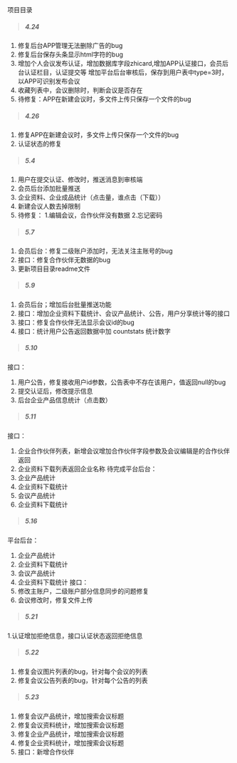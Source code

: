 ﻿项目目录

> ##### 4.24
1. 修复后台APP管理无法删除广告的bug
2. 修复后台保存头条显示html字符的bug
3. 增加个人会议发布认证，增加数据库字段zhicard,增加APP认证接口，会员后台认证栏目，认证提交等
增加平台后台审核后，保存到用户表中type=3时，以APP可识别发布会议
4. 收藏列表中，会议删除时，判断会议是否存在
5. 待修复：APP在新建会议时，多文件上传只保存一个文件的bug

> ##### 4.26
1. 修复APP在新建会议时，多文件上传只保存一个文件的bug
2. 认证状态的修复

> ##### 5.4
1. 用户在提交认证、修改时，推送消息到审核端
2. 会员后台添加批量推送
3. 企业资料、企业成品统计（点击量，谁点击（下载））
4. 新建会议人数去掉限制
5. 待修复：
	1.编辑会议，合作伙伴没有数据
	2.忘记密码
	
> ##### 5.7
1. 会员后台：修复二级账户添加时，无法关注主账号的bug
2. 接口：修复合作伙伴无数据的bug
3. 更新项目目录readme文件

> ##### 5.9
1. 会员后台；增加后台批量推送功能
2. 接口：增加企业资料下载统计、会议产品统计、公告，用户分享统计等的接口
3. 接口：修复合作伙伴无法显示会议id的bug
4. 接口：统计用户公告返回数据中加 countstats 统计数字   

> ##### 5.10
接口：
1. 用户公告，修复接收用户id参数，公告表中不存在该用户，值返回null的bug
2. 提交认证后，修改提示信息
3. 后台企业产品信息统计（点击数）

> ##### 5.11
接口：
1. 企业合作伙伴列表，新增会议增加合作伙伴字段参数及会议编辑是的合作伙伴返回
2. 企业资料下载列表返回企业名称
待完成平台后台：
1. 企业产品统计
2. 企业资料下载统计
3. 会议产品统计
4. 企业资料下载统计

> ##### 5.16
平台后台：
1. 企业产品统计
2. 企业资料下载统计
3. 会议产品统计
4. 企业资料下载统计
接口：
5. 修改主账户，二级账户部分信息同步的问题修复
6. 会议修改时，修复文件上传

> ##### 5.21
1.认证增加拒绝信息，接口认证状态返回拒绝信息

> ##### 5.22
1. 修复会议图片列表的bug，针对每个会议的列表
2. 修复会议公告列表的bug，针对每个公告的列表

> ##### 5.23
1. 修复会议产品统计，增加搜索会议标题
2. 修复会议资料统计，增加搜索会议标题
3. 修复企业产品统计，增加搜索会议标题
4. 修复企业资料统计，增加搜索会议标题
5. 接口：新增合作伙伴






